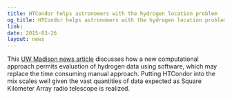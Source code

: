 ```yaml
---
title: HTCondor helps astronomers with the hydrogen location problem
og_title: HTCondor helps astronomers with the hydrogen location problem
link: 
date: 2015-03-26
layout: news
---
```


This  <a href="http://www.news.wisc.edu/23594" data-proofer-ignore>UW Madison news article</a> discusses how a new computational approach permits evaluation of hydrogen data using software, which may replace the time consuming manual approach. Putting HTCondor into the mix scales well given the vast quantities of data expected as Square Kilometer Array radio telescope is realized. 
